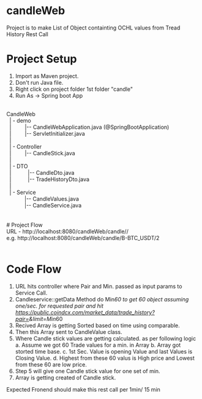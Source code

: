 # candleWeb
Project is to make List of Object containting OCHL values from Tread History Rest Call

# Project Setup
1. Import as Maven project.
2. Don't run Java file. 
3. Right click on project folder 1st folder "candle"
4. Run As -> Spring boot App

<BR>
CandleWeb <BR>
 &nbsp;   | - demo<BR>
 &nbsp;   | &nbsp;  &nbsp;  &nbsp;  &nbsp;      |-- CandleWebApplication.java (@SpringBootApplication)<BR>
 &nbsp;   | &nbsp;   &nbsp;  &nbsp;  &nbsp;     |-- ServletInitializer.java<BR>
 &nbsp;   |<BR>
 &nbsp;   | - Controller<BR>
 &nbsp;   | &nbsp;  &nbsp;  &nbsp;  &nbsp;        |-- CandleStick.java <BR>
 &nbsp;   |<BR>
 &nbsp;   | - DTO<BR>
 &nbsp;   | &nbsp;  &nbsp;  &nbsp;  &nbsp;  &nbsp;     |-- CandleDto.java<BR>
 &nbsp;   | &nbsp; &nbsp;  &nbsp;  &nbsp;  &nbsp;      |-- TradeHistoryDto.java<BR>
 &nbsp;   |<BR>
 &nbsp;   | - Service<BR>
 &nbsp;  &nbsp;  &nbsp;  &nbsp;  &nbsp;  &nbsp;         |-- CandleValues.java<BR>
 &nbsp;  &nbsp;  &nbsp;  &nbsp; &nbsp;  &nbsp;          |-- CandleService.java<BR>
  <BR>
  <BR>
  # Project Flow<BR>
  URL - http://localhost:8080/candleWeb/candle/<PairName>/<Min><BR>
        e.g. http://localhost:8080/candleWeb/candle/B-BTC_USDT/2<BR>
  <BR>
  
  # Code Flow
  1. URL hits controller where Pair and Min. passed as input params to Service Call.
  2. Candleservice::getData Method do Min*60 to get 60 object assuming one/sec. for requested pair and hit 
    https://public.coindcx.com/market_data/trade_history?pair=<pair>&limit=Min*60
  3. Recived Array is getting Sorted based on time using comparable.
  4. Then this Array sent to CandleValue class.
  5. Where Candle stick values are getting calculated. as per following logic
     a. Assume we got 60 Trade values for a min. in Array
     b. Array got storted time base.
     c. 1st Sec. Value is opening Value and last Values is Closing Value.
     d. Highest from these 60 valus is High price and Lowest from these 60 are low price.
  6. Step 5 will give one Candle stick value for one set of min.
  7. Array is getting created of Candle stick.
  
  Expected Fronend should make this rest call per 1min/ 15 min
  
